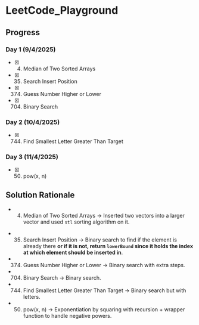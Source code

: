 # LeetCode_Playground

## Progress
### Day 1 (9/4/2025)
- [x] 4. Median of Two Sorted Arrays
- [x] 35. Search Insert Position
- [x] 374. Guess Number Higher or Lower
- [x] 704. Binary Search
### Day 2 (10/4/2025)
- [x] 744. Find Smallest Letter Greater Than Target
### Day 3 (11/4/2025)
- [x] 50. pow(x, n)

## Solution Rationale
- 4. Median of Two Sorted Arrays &rarr; Inserted two vectors into a larger vector and used `stl` sorting algorithm on it.
* 35. Search Insert Position &rarr; Binary search to find if the element is already there **or if it is not, return `lowerBound` since it holds the index at which element should be inserted in**.
* 374. Guess Number Higher or Lower &rarr; Binary search with extra steps.
* 704. Binary Search &rarr; Binary search.
* 744. Find Smallest Letter Greater Than Target &rarr; Binary search but with letters.
* 50. pow(x, n) &rarr; Exponentiation by squaring with recursion + wrapper function to handle negative powers.
